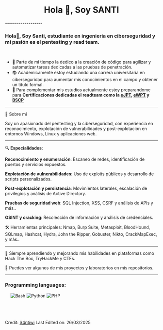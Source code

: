 <h1 align="center">Hola 👋, Soy SANTI</h1>
-------------------
&emsp;
<h3 align="left">Hola👋, Soy Santi, estudiante en ingenieria en ciberseguridad y mi pasión es el pentesting y read team.</h3>
&emsp;
&emsp;

- 🔭 Parte de mi tiempo la dedico a la creación de código para agilizar y automatizar tareas dedicadas a las pruebas de penetración.
- 📚 Academicamente estoy estudiando una carrera universitaria en ciberseguridad para aumentar mis conocimientos en el campo y obtener un titulo formal.
- 🌱 Para complementar mis estudios actualmente estoy preparandome para **Certificaciones dedicadas el readteam como la [eJPT](https://security.ine.com/certifications/ejpt-certification/), [eWPT](https://security.ine.com/certifications/ewpt-certification/) y [BSCP](https://portswigger.net/web-security/certification)**

-------------------------------------------------------------------
👋 Sobre mí

Soy un apasionado del pentesting y la ciberseguridad, con experiencia en reconocimiento, explotación de vulnerabilidades y post-explotación en entornos Windows, Linux y aplicaciones web.

-------------------------------------------------------------------

🔍 **Especialidades**:

**Reconocimiento y enumeración**: Escaneo de redes, identificación de puertos y servicios expuestos.

**Explotación de vulnerabilidades**: Uso de exploits públicos y desarrollo de scripts personalizados.

**Post-explotación y persistencia**: Movimientos laterales, escalación de privilegios y análisis de Active Directory.

**Pruebas de seguridad web**: SQL Injection, XSS, CSRF y análisis de APIs y más..

**OSINT y cracking**: Recolección de información y análisis de credenciales.

🛠 Herramientas principales:
Nmap, Burp Suite, Metasploit, BloodHound, SQLmap, Hashcat, Hydra, John the Ripper, Gobuster, Nikto, CrackMapExec, y más..

---------------
🚀 Siempre aprendiendo y mejorando mis habilidades en plataformas como Hack The Box, TryHackMe y CTFs.

📌 Puedes ver algunos de mis proyectos y laboratorios en mis repositorios.

---------------
### Programming languages:
&emsp;
![Bash](https://img.shields.io/badge/-Bash-000?&logo=GNU-Bash)
![Python](https://img.shields.io/badge/-Python-000?&logo=Python)
![PHP](https://img.shields.io/badge/-PHP-000?&logo=PHP)
&emsp;

&emsp;
------
Credit: [S4ntiwi](https://github.com/S4ntiwi)
Last Edited on: 26/03/2025
